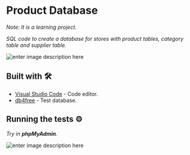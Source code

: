 # **Product Database**

_Note: It is a learning project._

_SQL code to create a database for stores with product tables, category table and supplier table._

![enter image description here][1]


## Built with 🛠️

* [Visual Studio Code](https://code.visualstudio.com) - Code editor.
* [db4free](https://www.db4free.net) - Test database.

## Running the tests ⚙️

_Try in **phpMyAdmin**._

![enter image description here][2]


  [1]: https://www.flaticon.es/svg/static/icons/svg/4003/4003686.svg
  [2]: #file:eac78eb0-b037-e8e3-5404-71ca37e9db6c